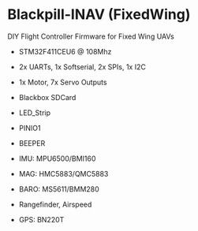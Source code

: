 # Blackpill-INAV (FixedWing)
DIY Flight Controller Firmware for Fixed Wing UAVs

* STM32F411CEU6 @ 108Mhz 
* 2x UARTs, 1x Softserial, 2x SPIs, 1x I2C
* 1x Motor, 7x Servo Outputs
* Blackbox SDCard
* LED_Strip
* PINIO1
* BEEPER

* IMU: MPU6500/BMI160
* MAG: HMC5883/QMC5883
* BARO: MS5611/BMM280
* Rangefinder, Airspeed
* GPS: BN220T
